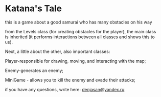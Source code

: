 # Katana's Tale
this is a game about a good samurai who has many obstacles on his way

from the Levels class (for creating obstacles for the player), the main class is inherited (it performs interactions between all classes and shows this to us).

Next, a little about the other, also important classes:

Player-responsible for drawing, moving, and interacting with the map;

Enemy-generates an enemy;

MiniGame - allows you to kill the enemy and evade their attacks;

if you have any questions, write here: denjasan@yandex.ru
